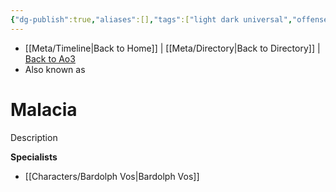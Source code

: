 ```yaml
---
{"dg-publish":true,"aliases":[],"tags":["light dark universal","offense defense utility","control sense alter","forcepower"],"permalink":"/force-abilities-force-phenomena/malacia/","dgPassFrontmatter":true}
---
```


- [[Meta/Timeline\|Back to Home]] | [[Meta/Directory\|Back to Directory]] | [Back to Ao3](https://archiveofourown.org/works/19334440/chapters/45992584)
- Also known as 

# Malacia
Description

**Specialists**
- [[Characters/Bardolph Vos\|Bardolph Vos]]